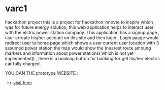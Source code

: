 # varc1
hackathon project
this is a project for hackathon innovte to inspire which was for future energy solution, this web application helps to interact user
with the elctric power station company. This application has a signup page , user crreate his/her account on this site and
then login . Login paage would redirect user to home page which shows a user current user location with 3 assumed power station
the map would show the (nearest route amoung markers and information about power stations( which is not yet implemented)) ,
there is a booking button for booking for get his/her electric car fully charged.  

YOU CAN THE prototype WEBSITE :

->> [visit here](https://beginners.herokuapp.com/mapnav/first/)


